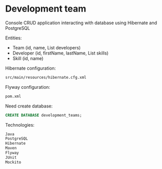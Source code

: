 # Development team

Console CRUD application interacting with database using Hibernate and PostgreSQL

Entities:
- Team (id, name, List<Developer> developers)
- Developer (id, firstName, lastName, List<Skill> skills)
- Skill (id, name)

Hibernate configuration:
```sh
src/main/resources/hibernate.cfg.xml
```
Flyway configuration:
```sh
pom.xml
```
Need create database:
```SQL
CREATE DATABASE development_teams;
```

Technologies:
```sh
Java
PostgreSQL
Hibernate
Maven
Flyway
JUnit
Mockito
```
